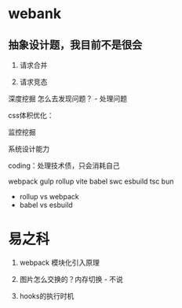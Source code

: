 # webank

## 抽象设计题，我目前不是很会

1. 请求合并

2. 请求竞态



深度挖掘 怎么去发现问题？ -  处理问题


css体积优化：

监控挖掘




系统设计能力



coding：处理技术债，只会消耗自己


webpack gulp rollup vite babel swc esbuild tsc bun

- rollup vs webpack
- babel vs esbuild



# 易之科

1. webpack 模块化引入原理

2. 图片怎么交换的？内存切换 - 不说

3. hooks的执行时机



